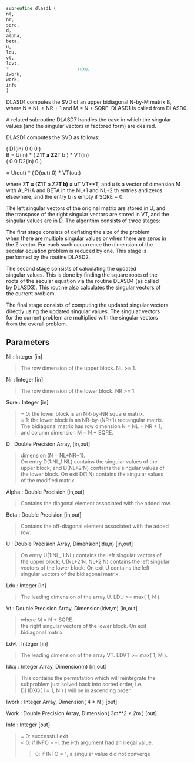 ```fortran  
subroutine dlasd1 (  
nl,  
nr,  
sqre,  
d,  
alpha,  
beta,  
u,  
ldu,  
vt,  
ldvt,  
*                          idxq,  
iwork,  
work,  
info  
)  
```  
  
DLASD1 computes the SVD of an upper bidiagonal N-by-M matrix B,  
where N = NL + NR + 1 and M = N + SQRE. DLASD1 is called from DLASD0.  
  
A related subroutine DLASD7 handles the case in which the singular  
values (and the singular vectors in factored form) are desired.  
  
DLASD1 computes the SVD as follows:  
  
( D1(in)    0    0       0 )  
B = U(in) * (   Z1**T   a   Z2**T    b ) * VT(in)  
(   0       0   D2(in)   0 )  
  
= U(out) * ( D(out) 0) * VT(out)  
  
where Z**T = (Z1**T a Z2**T b) = u**T VT**T, and u is a vector of dimension M  
with ALPHA and BETA in the NL+1 and NL+2 th entries and zeros  
elsewhere; and the entry b is empty if SQRE = 0.  
  
The left singular vectors of the original matrix are stored in U, and  
the transpose of the right singular vectors are stored in VT, and the  
singular values are in D.  The algorithm consists of three stages:  
  
The first stage consists of deflating the size of the problem  
when there are multiple singular values or when there are zeros in  
the Z vector.  For each such occurrence the dimension of the  
secular equation problem is reduced by one.  This stage is  
performed by the routine DLASD2.  
  
The second stage consists of calculating the updated  
singular values. This is done by finding the square roots of the  
roots of the secular equation via the routine DLASD4 (as called  
by DLASD3). This routine also calculates the singular vectors of  
the current problem.  
  
The final stage consists of computing the updated singular vectors  
directly using the updated singular values.  The singular vectors  
for the current problem are multiplied with the singular vectors  
from the overall problem.  
  
## Parameters  
Nl : Integer [in]  
> The row dimension of the upper block.  NL >= 1.  
  
Nr : Integer [in]  
> The row dimension of the lower block.  NR >= 1.  
  
Sqre : Integer [in]  
> = 0: the lower block is an NR-by-NR square matrix.  
> = 1: the lower block is an NR-by-(NR+1) rectangular matrix.  
> The bidiagonal matrix has row dimension N = NL + NR + 1,  
> and column dimension M = N + SQRE.  
  
D : Double Precision Array, [in,out]  
> dimension (N = NL+NR+1).  
> On entry D(1:NL,1:NL) contains the singular values of the  
> upper block; and D(NL+2:N) contains the singular values of  
> the lower block. On exit D(1:N) contains the singular values  
> of the modified matrix.  
  
Alpha : Double Precision [in,out]  
> Contains the diagonal element associated with the added row.  
  
Beta : Double Precision [in,out]  
> Contains the off-diagonal element associated with the added  
> row.  
  
U : Double Precision Array, Dimension(ldu,n) [in,out]  
> On entry U(1:NL, 1:NL) contains the left singular vectors of  
> the upper block; U(NL+2:N, NL+2:N) contains the left singular  
> vectors of the lower block. On exit U contains the left  
> singular vectors of the bidiagonal matrix.  
  
Ldu : Integer [in]  
> The leading dimension of the array U.  LDU >= max( 1, N ).  
  
Vt : Double Precision Array, Dimension(ldvt,m) [in,out]  
> where M = N + SQRE.  
> the right singular vectors of the lower block. On exit  
> bidiagonal matrix.  
  
Ldvt : Integer [in]  
> The leading dimension of the array VT.  LDVT >= max( 1, M ).  
  
Idxq : Integer Array, Dimension(n) [in,out]  
> This contains the permutation which will reintegrate the  
> subproblem just solved back into sorted order, i.e.  
> D( IDXQ( I = 1, N ) ) will be in ascending order.  
  
Iwork : Integer Array, Dimension( 4 * N ) [out]  
  
Work : Double Precision Array, Dimension( 3*m**2 + 2*m ) [out]  
  
Info : Integer [out]  
> = 0:  successful exit.  
> < 0:  if INFO = -i, the i-th argument had an illegal value.  
> > 0:  if INFO = 1, a singular value did not converge  
  
